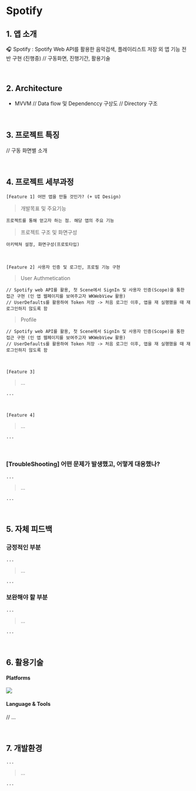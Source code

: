 # Spotify

## 1. 앱 소개
🎧 Spotify : Spotify Web API를 활용한 음악검색, 플레이리스트 저장 외 앱 기능 전반 구현 (진행중)
// 구동화면, 진행기간, 활용기술

<br>

## 2. Architecture
- MVVM
// Data flow 및 Dependenccy 구상도
// Directory 구조

<br>

## 3. 프로젝트 특징
// 구동 화면별 소개


<br>

## 4. 프로젝트 세부과정

` [Feature 1] 어떤 앱을 만들 것인가? (+ UI Design) `
> 개발목표 및 주요기능
```
프로젝트를 통해 얻고자 하는 점. 해당 앱의 주요 기능
```

> 프로젝트 구조 및 화면구성
```
아키텍쳐 설정, 화면구성(프로토타입)
```

<br> 

`[Feature 2] 사용자 인증 및 로그인, 프로필 기능 구현`
> User Authmetication
```
// Spotify web API를 활용, 첫 Scene에서 SignIn 및 사용자 인증(Scope)을 통한 접근 구현 (인 앱 웹페이지를 보여주고자 WKWebView 활용)
// UserDefaults를 활용하여 Token 저장 -> 처음 로그인 이후, 앱을 재 실행했을 때 재 로그인하지 않도록 함 
```

> Profile
```
// Spotify web API를 활용, 첫 Scene에서 SignIn 및 사용자 인증(Scope)을 통한 접근 구현 (인 앱 웹페이지를 보여주고자 WKWebView 활용)
// UserDefaults를 활용하여 Token 저장 -> 처음 로그인 이후, 앱을 재 실행했을 때 재 로그인하지 않도록 함 
```

<br> 

` [Feature 3] `
> ...
```
...
```

<br> 

` [Feature 4] `

> ...
```
...
```

<br> 

### [TroubleShooting] 어떤 문제가 발생했고, 어떻게 대응했나?
` ... `
> ...
```
...
```


<br>

## 5. 자체 피드백 

### 긍정적인 부분
` ... `
> ...
```
...
```

### 보완해야 할 부분
` ... `
> ...
```
...
```

<br>

## 6. 활용기술

#### Platforms

<img src="https://img.shields.io/badge/iOS-5A29E4?style=flat&logo=iOS&logoColor=white"/>  
    
#### Language & Tools

// ...

<br>

## 7. 개발환경

` ... `
> ...
```
...
```

